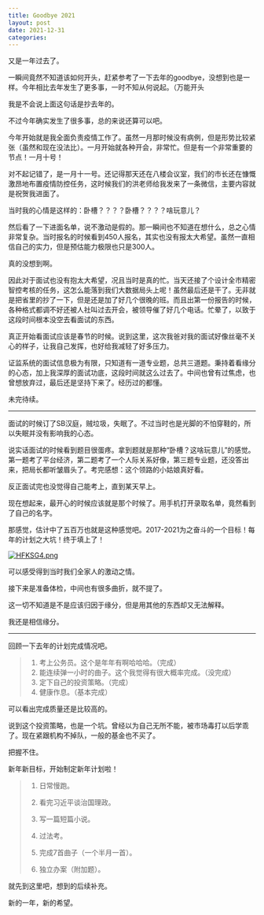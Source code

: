 ```yaml
---
title: Goodbye 2021
layout: post
date: 2021-12-31
categories: 
---
```


又是一年过去了。

一瞬间竟然不知道该如何开头，赶紧参考了一下去年的goodbye，没想到也是一样。今年相比去年发生了更多事，一时不知从何说起。（万能开头

我是不会说上面这句话是抄去年的。

不过今年确实发生了很多事，总的来说还算可以吧。

今年开始就是我全面负责疫情工作了。虽然一月那时候没有病例，但是形势比较紧张（虽然和现在没法比）。一月开始就各种开会，非常忙。但是有一个非常重要的节点！一月十号！

对不起记错了，是一月十一号。还记得那天还在八楼会议室，我们的市长还在慷慨激昂地布置疫情防控任务，这时候我们的洪老师给我发来了一条微信，主要内容就是祝贺我进面了。

当时我的心情是这样的：卧槽？？？？卧槽？？？？啥玩意儿？

然后看了一下进面名单，说不激动是假的。那一瞬间也不知道在想什么，总之心情非常复杂。当时报名的时候看到450人报名，其实也没有报太大希望。虽然一直相信自己的实力，但是预估能力极限也只是300人。

真的没想到啊。

因此对于面试也没有抱太大希望，况且当时是真的忙。当天还接了个设计全市精密智控考核的任务，这怎么能落到我们大数据局头上呢！虽然最后还是干了。无非就是把省里的抄了一下，但是还是加了好几个很晚的班。而且出第一份报告的时候，各种格式都调不好还被人社叫过去开会，被领导催了好几个电话。忙晕了，以致于这段时间根本没空去看面试的东西。

真正开始看面试应该是春节的时候。说到这里，这次我爸对我的面试好像丝毫不关心的样子，让我自己发挥，也好给我减轻了好多压力。

证监系统的面试信息极为有限，只知道有一道专业题，总共三道题。秉持着看缘分的心态，加上我深厚的面试功底，这段时间就这么过去了。中间也曾有过焦虑，也曾想放弃过，最后还是坚持下来了。经历过的都懂。

未完待续。

---

面试的时候订了SB汉庭，贼垃圾，失眠了。不过当时也是光脚的不怕穿鞋的，所以失眠并没有影响我的心态。

说实话面试的时候看到题目很蛋疼。拿到题就是那种“卧槽？这啥玩意儿”的感觉。第一题考了平台经济，第二题考了一个人际关系好像，第三题专业题，还没答出来，把局长都听皱眉头了。考完感想：这个领路的小姑娘真好看。

反正面试完也没觉得自己能考上，直到某天早上。

现在想起来，最开心的时候应该就是那个时候了。用手机打开录取名单，竟然看到了自己的名字。

那感觉，估计中了五百万也就是这种感觉吧。2017-2021为之奋斗的一个目标！每年的计划之大坑！终于填上了！

[![HFKSG4.png](https://s4.ax1x.com/2022/02/01/HFKSG4.png)](https://imgtu.com/i/HFKSG4)

可以感受得到当时我们全家人的激动之情。

接下来是准备体检，中间也有很多曲折，就不提了。



这一切不知道是不是应该归因于缘分，但是用其他的东西却又无法解释。

我还是相信缘分。

---

回顾一下去年的计划完成情况吧。

> 1. 考上公务员。这个是年年有啊哈哈哈。（完成）
> 2. 能连续弹一小时的曲子。这个我觉得有很大概率完成。（没完成）
> 3. 定下自己的投资策略。（完成）
> 4. 健康作息。（基本完成）

可以看出完成质量还是比较高的。

说到这个投资策略，也是一个坑。曾经以为自己无所不能，被市场毒打以后学乖了。现在紧跟机构不掉队，一般的基金也不买了。

把握不住。

新年新目标，开始制定新年计划啦！

> 1. 日常慢跑。
> 
> 2. 看完习近平谈治国理政。
> 
> 3. 写一篇短篇小说。
> 
> 4. 过法考。
> 
> 5. 完成7首曲子（一个半月一首）。
> 
> 6. 独立办案（附加题）。

就先到这里吧，想到的后续补充。

新的一年，新的希望。

